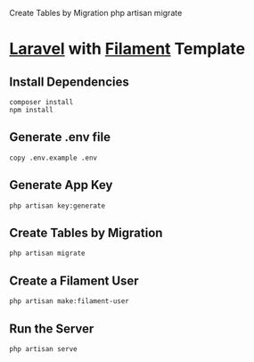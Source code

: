 
Create Tables by Migration
php artisan migrate


# [Laravel](https://laravel.com/) with [Filament](https://filamentphp.com/) Template

## Install Dependencies

```
composer install
npm install
```

## Generate .env file

```
copy .env.example .env
```

## Generate App Key

```
php artisan key:generate
```

## Create Tables by Migration

```
php artisan migrate
```

## Create a Filament User

```
php artisan make:filament-user
```

## Run the Server

```
php artisan serve
```
